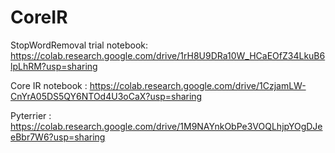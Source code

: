 # CoreIR

StopWordRemoval trial notebook: https://colab.research.google.com/drive/1rH8U9DRa10W_HCaEOfZ34LkuB6lpLhRM?usp=sharing

Core IR notebook : https://colab.research.google.com/drive/1CzjamLW-CnYrA05DS5QY6NTOd4U3oCaX?usp=sharing

Pyterrier : https://colab.research.google.com/drive/1M9NAYnkObPe3VOQLhjpYOgDJeeBbr7W6?usp=sharing
